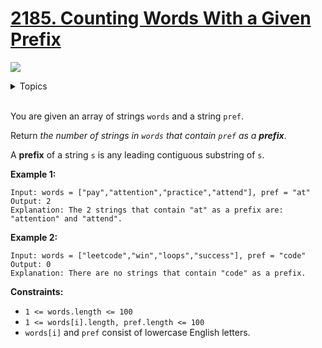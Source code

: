 # [2185. Counting Words With a Given Prefix](https://leetcode.cn/problems/counting-words-with-a-given-prefix/description/)

![](https://img.shields.io/badge/Difficulty-Easy-green.svg)

<details>
<summary>Topics</summary>

* [`Array`](https://leetcode.com/tag/array/)
* [`String`](https://leetcode.com/tag/string/)

</details>
<br />

You are given an array of strings `words` and a string `pref`.

Return *the number of strings in `words` that contain `pref` as a **prefix***.

A **prefix** of a string `s` is any leading contiguous substring of `s`.

**Example 1:**

    Input: words = ["pay","attention","practice","attend"], pref = "at"
    Output: 2
    Explanation: The 2 strings that contain "at" as a prefix are: "attention" and "attend".

**Example 2:**

    Input: words = ["leetcode","win","loops","success"], pref = "code"
    Output: 0
    Explanation: There are no strings that contain "code" as a prefix.

**Constraints:**

 + `1 <= words.length <= 100`
 + `1 <= words[i].length, pref.length <= 100`
 + `words[i]` and `pref` consist of lowercase English letters.
